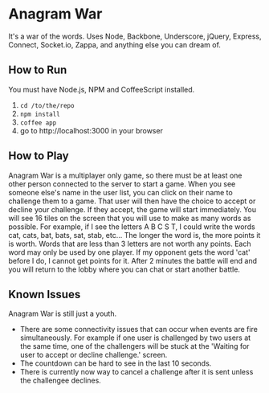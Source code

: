 Anagram War
===========
It's a war of the words. Uses Node, Backbone, Underscore, jQuery, Express, Connect, Socket.io, Zappa, and anything else you can dream of.

How to Run
----------
You must have Node.js, NPM and CoffeeScript installed.

1. `cd /to/the/repo`
2. `npm install`
3. `coffee app`
4. go to http://localhost:3000 in your browser

How to Play
-----------
Anagram War is a multiplayer only game, so there must be at least one other person connected to the server to start a game. When you see someone else's name in the user list, you can click on their name to challenge them to a game. That user will then have the choice to accept or decline your challenge. If they accept, the game will start immediately. You will see 16 tiles on the screen that you will use to make as many words as possible. For example, if I see the letters A B C S T, I could write the words cat, cats, bat, bats, sat, stab, etc... The longer the word is, the more points it is worth. Words that are less than 3 letters are not worth any points. Each word may only be used by one player. If my opponent gets the word 'cat' before I do, I cannot get points for it. After 2 minutes the battle will end and you will return to the lobby where you can chat or start another battle.

Known Issues
------------
Anagram War is still just a youth.

- There are some connectivity issues that can occur when events are fire simultaneously. For example if one user is challenged by two users at the same time, one of the challengers will be stuck at the 'Waiting for user to accept or decline challenge.' screen.
- The countdown can be hard to see in the last 10 seconds.
- There is currently now way to cancel a challenge after it is sent unless the challengee declines.
